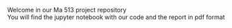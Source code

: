 Welcome in our Ma 513 project repository <br />
You will find the jupyter notebook with our code and the report in pdf format
